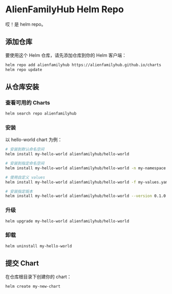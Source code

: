 # AlienFamilyHub Helm Repo

哎！是 helm repo。

## 添加仓库

要使用这个 Helm 仓库，请先添加仓库到你的 Helm 客户端：

```bash
helm repo add alienfamilyhub https://alienfamilyhub.github.io/charts
helm repo update
```

## 从仓库安装

### 查看可用的 Charts

```bash
helm search repo alienfamilyhub
```

### 安装

以 hello-world chart 为例：

```bash
# 安装到默认命名空间
helm install my-hello-world alienfamilyhub/hello-world

# 安装到指定命名空间
helm install my-hello-world alienfamilyhub/hello-world -n my-namespace --create-namespace

# 使用自定义 values
helm install my-hello-world alienfamilyhub/hello-world -f my-values.yaml

# 安装指定版本
helm install my-hello-world alienfamilyhub/hello-world --version 0.1.0
```

### 升级

```bash
helm upgrade my-hello-world alienfamilyhub/hello-world
```

### 卸载

```bash
helm uninstall my-hello-world
```

## 提交 Chart

在仓库根目录下创建你的 chart：

```bash
helm create my-new-chart
```
